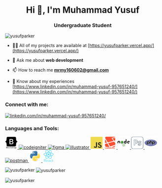 <h1 align="center">Hi 👋, I'm Muhammad Yusuf</h1>
<h3 align="center">Undergraduate Student</h3>

<p align="left"> <img src="https://komarev.com/ghpvc/?username=yusufparker&label=Profile%20views&color=0e75b6&style=flat" alt="yusufparker" /> </p>

- 👨‍💻 All of my projects are available at [https://yusufparker.vercel.app/](https://yusufparker.vercel.app/)

- 💬 Ask me about **web development**

- 📫 How to reach me **mrmy160602@gmail.com**

- 📄 Know about my experiences [https://www.linkedin.com/in/muhammad-yusuf-957651240/](https://www.linkedin.com/in/muhammad-yusuf-957651240/)

<h3 align="left">Connect with me:</h3>
<p align="left">
<a href="https://linkedin.com/in/linkedin.com/in/muhammad-yusuf-957651240/" target="blank"><img align="center" src="https://raw.githubusercontent.com/rahuldkjain/github-profile-readme-generator/master/src/images/icons/Social/linked-in-alt.svg" alt="linkedin.com/in/muhammad-yusuf-957651240/" height="30" width="40" /></a>
</p>

<h3 align="left">Languages and Tools:</h3>
<p align="left"> <a href="https://getbootstrap.com" target="_blank" rel="noreferrer"> <img src="https://raw.githubusercontent.com/devicons/devicon/master/icons/bootstrap/bootstrap-plain-wordmark.svg" alt="bootstrap" width="40" height="40"/> </a> <a href="https://codeigniter.com" target="_blank" rel="noreferrer"> <img src="https://cdn.worldvectorlogo.com/logos/codeigniter.svg" alt="codeigniter" width="40" height="40"/> </a> <a href="https://www.figma.com/" target="_blank" rel="noreferrer"> <img src="https://www.vectorlogo.zone/logos/figma/figma-icon.svg" alt="figma" width="40" height="40"/> </a> <a href="https://www.adobe.com/in/products/illustrator.html" target="_blank" rel="noreferrer"> <img src="https://www.vectorlogo.zone/logos/adobe_illustrator/adobe_illustrator-icon.svg" alt="illustrator" width="40" height="40"/> </a> <a href="https://developer.mozilla.org/en-US/docs/Web/JavaScript" target="_blank" rel="noreferrer"> <img src="https://raw.githubusercontent.com/devicons/devicon/master/icons/javascript/javascript-original.svg" alt="javascript" width="40" height="40"/> </a> <a href="https://laravel.com/" target="_blank" rel="noreferrer"> <img src="https://raw.githubusercontent.com/devicons/devicon/master/icons/laravel/laravel-plain-wordmark.svg" alt="laravel" width="40" height="40"/> </a> <a href="https://nodejs.org" target="_blank" rel="noreferrer"> <img src="https://raw.githubusercontent.com/devicons/devicon/master/icons/nodejs/nodejs-original-wordmark.svg" alt="nodejs" width="40" height="40"/> </a> <a href="https://www.photoshop.com/en" target="_blank" rel="noreferrer"> <img src="https://raw.githubusercontent.com/devicons/devicon/master/icons/photoshop/photoshop-line.svg" alt="photoshop" width="40" height="40"/> </a> <a href="https://www.php.net" target="_blank" rel="noreferrer"> <img src="https://raw.githubusercontent.com/devicons/devicon/master/icons/php/php-original.svg" alt="php" width="40" height="40"/> </a> <a href="https://postman.com" target="_blank" rel="noreferrer"> <img src="https://www.vectorlogo.zone/logos/getpostman/getpostman-icon.svg" alt="postman" width="40" height="40"/> </a> <a href="https://www.python.org" target="_blank" rel="noreferrer"> <img src="https://raw.githubusercontent.com/devicons/devicon/master/icons/python/python-original.svg" alt="python" width="40" height="40"/> </a> <a href="https://reactjs.org/" target="_blank" rel="noreferrer"> <img src="https://raw.githubusercontent.com/devicons/devicon/master/icons/react/react-original-wordmark.svg" alt="react" width="40" height="40"/> </a> </p>

<p><img align="left" src="https://github-readme-stats.vercel.app/api/top-langs?username=yusufparker&show_icons=true&locale=en&layout=compact" alt="yusufparker" /></p>

<p>&nbsp;<img align="center" src="https://github-readme-stats.vercel.app/api?username=yusufparker&show_icons=true&locale=en" alt="yusufparker" /></p>

<p><img align="center" src="https://github-readme-streak-stats.herokuapp.com/?user=yusufparker&" alt="yusufparker" /></p>
